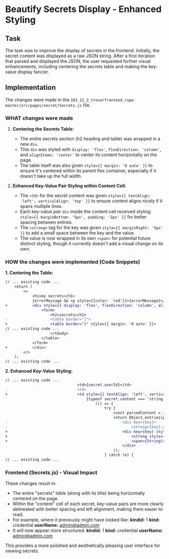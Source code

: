 # Beautify Secrets Display - Enhanced Styling

## Task

The task was to improve the display of secrets in the frontend. Initially, the secret content was displayed as a raw JSON string. After a first iteration that parsed and displayed the JSON, the user requested further visual enhancements, including centering the secrets table and making the key-value display fancier.

## Implementation

The changes were made in the `183_12_2_tresorfrontend_rupe-master/src/pages/secret/Secrets.js` file.

### WHAT changes were made

1.  **Centering the Secrets Table:**

    - The entire secrets section (h2 heading and table) was wrapped in a new `div`.
    - This `div` was styled with `display: 'flex'`, `flexDirection: 'column'`, and `alignItems: 'center'` to center its content horizontally on the page.
    - The table itself was also given `style={{ margin: '0 auto' }}` to ensure it's centered within its parent flex container, especially if it doesn't take up the full width.

2.  **Enhanced Key-Value Pair Styling within Content Cell:**
    - The `<td>` for the secret content was given `style={{ textAlign: 'left', verticalAlign: 'top' }}` to ensure content aligns nicely if it spans multiple lines.
    - Each key-value pair `div` inside the content cell received styling: `style={{ marginBottom: '5px', padding: '2px' }}` for better spacing between entries.
    - The `<strong>` tag for the key was given `style={{ marginRight: '5px' }}` to add a small space between the key and the value.
    - The value is now wrapped in its own `<span>` for potential future distinct styling, though it currently doesn't add a visual change on its own.

### HOW the changes were implemented (Code Snippets)

**1. Centering the Table:**

```diff
// ... existing code ...
    return (
        <>
            <h1>my secrets</h1>
            {errorMessage && <p style={{color: 'red'}}>{errorMessage}</p>}
+           <div style={{ display: 'flex', flexDirection: 'column', alignItems: 'center' }}>
                <form>
                    <h2>secrets</h2>
-                   <table border="1">
+                   <table border="1" style={{ margin: '0 auto' }}>
// ... existing code ...
                    </tbody>
                </table>
            </form>
+           </div>
        </>
    );
// ... existing code ...
```

**2. Enhanced Key-Value Styling:**

```diff
// ... existing code ...
                                <td>{secret.userId}</td>
-                               <td>
+                               <td style={{ textAlign: 'left', verticalAlign: 'top' }}>
                                    {typeof secret.content === 'string' ? (
                                        (() => {
                                            try {
                                                const parsedContent = JSON.parse(secret.content);
                                                return Object.entries(parsedContent).map(([key, value]) => (
-                                                   <div key={key}>
-                                                       <strong>{key}:</strong> {String(value)}
+                                                   <div key={key} style={{ marginBottom: '5px', padding: '2px' }}>
+                                                       <strong style={{ marginRight: '5px' }}>{key}:</strong>
+                                                       <span>{String(value)}</span>
                                                    </div>
                                                ));
                                            } catch (e) {
// ... existing code ...
```

### Frontend (Secrets.js) - Visual Impact

These changes result in:

- The entire "secrets" table (along with its title) being horizontally centered on the page.
- Within the "content" cell of each secret, key-value pairs are more clearly delineated with better spacing and left alignment, making them easier to read.
- For example, where it previously might have looked like:
  **kindid:** 1 **kind:** credential **userName:** admin@admin.com
- It will now appear more structured:
  **kindid:** 1
  **kind:** credential
  **userName:** admin@admin.com

This provides a more polished and aesthetically pleasing user interface for viewing secrets.
